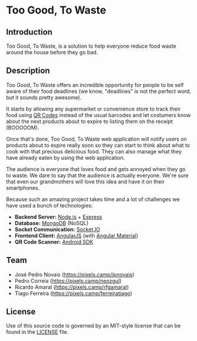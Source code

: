 # Too Good, To Waste

## Introduction

Too Good, To Waste, is a solution to help everyone reduce food waste around the house before they go bad.

## Description

Too Good, To Waste offers an incredible opportunity for people to be self aware of their food deadlines (we know, "deadlines" is not the perfect word, but it sounds pretty awesome).

It starts by allowing any supermarket or convenience store to track their food using [QR Codes](https://en.wikipedia.org/wiki/QR_code) instead of the usual barcodes and let costumers know about the next products about to expire to listing them on the receipt (BOOOOOM).

Once that's done, Too Good, To Waste web application will notify users on products about to expire really soon so they can start to think about what to cook with that precious delicious food. They can also manage what they have already eaten by using the web application.

The audience is everyone that loves food and gets annoyed when they go to waste. We dare to say that the audience is actually everyone. We're sure that even our grandmothers will love this idea and have it on their smartphones.

Because such an amazing project takes time and a lot of challenges we have used a bunch of technologies:

 * **Backend Server:** [Node.js](https://nodejs.org/) + [Express](https://expressjs.com/)
 * **Database:** [MongoDB](https://www.mongodb.com/) (NoSQL)
 * **Socket Communication:** [Socket.IO](https://socket.io/)
 * **Frontend Client:** [AngularJS](https://angularjs.org/) (with [Angular Material](https://material.angularjs.org/))
 * **QR Code Scanner:** [Android SDK](https://developer.android.com/)

## Team

* José Pedro Novais (https://pixels.camp/jpnovais)
* Pedro Correia (https://pixels.camp/neozgul)
* Ricardo Amaral (https://pixels.camp/rfgamaral)
* Tiago Ferreira (https://pixels.camp/ferreiratiago)

## License

Use of this source code is governed by an MIT-style license that can be found in the [LICENSE](LICENSE) file.

